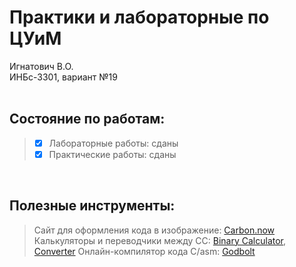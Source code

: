 <h1>Практики и лабораторные по ЦУиМ</h1>
Игнатович В.О.<br/>ИНБс-3301, вариант №19
<br/><br/>

<h2>Состояние по работам:</h2>

> - [x] Лабораторные работы: сданы
> - [x] Практические работы: сданы

<br/>

<h2>Полезные инструменты:</h2>

> Сайт для оформления кода в изображение: [Carbon.now](https://carbon.now.sh/?bg=rgba%28255%2C255%2C255%2C1%29&t=one-light&wt=boxy&l=auto&width=583&ds=false&dsyoff=20px&dsblur=68px&wc=false&wa=false&pv=0px&ph=0px&ln=false&fl=1&fm=IBM+Plex+Mono&fs=14px&lh=133%25&si=false&es=2x&wm=false&code=%25D0%25B0)
> Калькуляторы и переводчики между СС: [Binary Calculator](https://www.rapidtables.com/calc/math/binary-calculator.html?num1=110101&op=0&num2=100110), [Converter](https://www.rapidtables.com/convert/number/hex-to-decimal.html)
> Онлайн-компилятор кода C/asm: [Godbolt](https://godbolt.org/)

